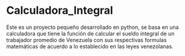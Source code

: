 # Calculadora_Integral
Este es un proyecto pequeño desarrollado en python, se basa en una calculadora que tiene la función de calcular el sueldo integral de un trabajador promedio de Venezuela con sus respectivas formulas  matemáticas de acuerdo a lo establecido en las leyes venezolanas.
